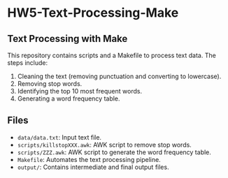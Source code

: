 # HW5-Text-Processing-Make

## Text Processing with Make

This repository contains scripts and a Makefile to process text data. The steps include:
1. Cleaning the text (removing punctuation and converting to lowercase).
2. Removing stop words.
3. Identifying the top 10 most frequent words.
4. Generating a word frequency table.

## Files
- `data/data.txt`: Input text file.
- `scripts/killstopXXX.awk`: AWK script to remove stop words.
- `scripts/ZZZ.awk`: AWK script to generate the word frequency table.
- `Makefile`: Automates the text processing pipeline.
- `output/`: Contains intermediate and final output files.